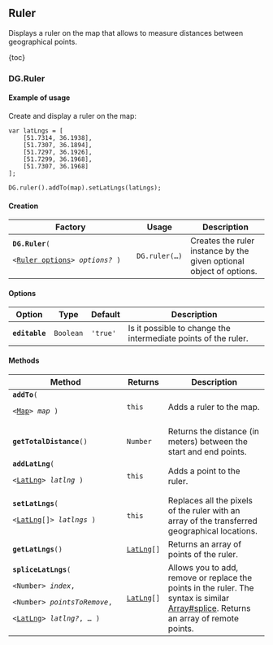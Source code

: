 ## Ruler

Displays a ruler on the map that allows to measure distances between geographical points.

{toc}

### DG.Ruler

#### Example of usage

Create and display a ruler on the map:

    var latLngs = [
        [51.7314, 36.1938],
        [51.7307, 36.1894],
        [51.7297, 36.1926],
        [51.7299, 36.1968],
        [51.7307, 36.1968]
    ];

    DG.ruler().addTo(map).setLatLngs(latLngs);

#### Creation

<table>
    <thead>
        <tr>
            <th>Factory</th>
            <th>Usage</th>
            <th>Description</th>
        </tr>
    </thead>
    <tbody>
        <tr>
            <td><code><b>DG.Ruler</b>(
                <nobr>&lt;<a href="#dgruler-options">Ruler options</a>&gt; <i>options?</i> )</nobr>
            </code></td>
            <td><code>DG.ruler(&hellip;)</code></td>
            <td>Creates the ruler instance by the given optional object of options.</td>
        </tr>
    </tbody>
</table>

#### Options

<table id='dgruler-options'>
    <thead>
        <tr>
            <th>Option</th>
            <th>Type</th>
            <th>Default</th>
            <th>Description</th>
        </tr>
    </thead>
    <tbody>
        <tr>
            <td><code><b>editable</b></code></td>
            <td><code>Boolean</code></td>
            <td><code><span class="string">'true'</span></td>
            <td>Is it possible to change the intermediate points of the ruler.</td>
        </tr>
    </tbody>
</table>

#### Methods

<table>
    <thead>
        <tr>
            <th>Method</th>
            <th>Returns</th>
            <th>Description</th>
        </tr>
    </thead>
    <tbody>
        <tr>
            <td><code><b>addTo</b>(
                <nobr>&lt;<a href="/doc/maps/en/manual/map#dgmap">Map</a>&gt; <i>map</i> )</nobr>
            </code></td>
            <td><code>this</code></td>
            <td>Adds a ruler to the map.</td>
        </tr>
        <tr>
            <td><code><b>getTotalDistance</b>()</nobr></code></td>
            <td><code>Number</code></td>
            <td>Returns the distance (in meters) between the start and end points.</td>
        </tr>
        <tr>
            <td><code><b>addLatLng</b>(
                <nobr>&lt;<a href="/doc/maps/en/manual/basic-types#dglatlng">LatLng</a>&gt; <i>latlng</i> )</nobr>
            </code></td>
            <td><code>this</code></td>
            <td>Adds a point to the ruler.</td>
        </tr>
        <tr>
            <td><code><b>setLatLngs</b>(
                <nobr>&lt;<a href="/doc/maps/en/manual/basic-types#dglatlng">LatLng</a>[]&gt; <i>latlngs</i> )</nobr>
            </code></td>
            <td><code>this</code></td>
            <td>Replaces all the pixels of the ruler with an array of the transferred geographical locations.</td>
        </tr>
        <tr>
            <td><code><b>getLatLngs</b>()</code></td>
            <td><code><a href="/doc/maps/en/manual/basic-types#dglatlng">LatLng</a>[]</code></td>
            <td>Returns an array of points of the ruler.</td>
        </tr>
        <tr>
            <td><code><b>spliceLatLngs</b>(
                <nobr>&lt;Number&gt; <i>index</i></nobr>,
                <nobr>&lt;Number&gt; <i>pointsToRemove</i></nobr>,
                <nobr>&lt;<a href="/doc/maps/en/manual/basic-types#dglatlng">LatLng</a>&gt; <i>latlng?</i>, &hellip; )</nobr>
            </code></td>
            <td><code><a href="/doc/maps/en/manual/basic-types#dglatlng">LatLng</a>[]</code></td>
            <td>Allows you to add, remove or replace the points in the ruler. The syntax is similar
                <a target="_blank" href="https://developer.mozilla.org/en/JavaScript/Reference/Global_Objects/Array/splice">Array#splice</a>.
                Returns an array of remote points.</td>
        </tr>
    </tbody>
</table>
